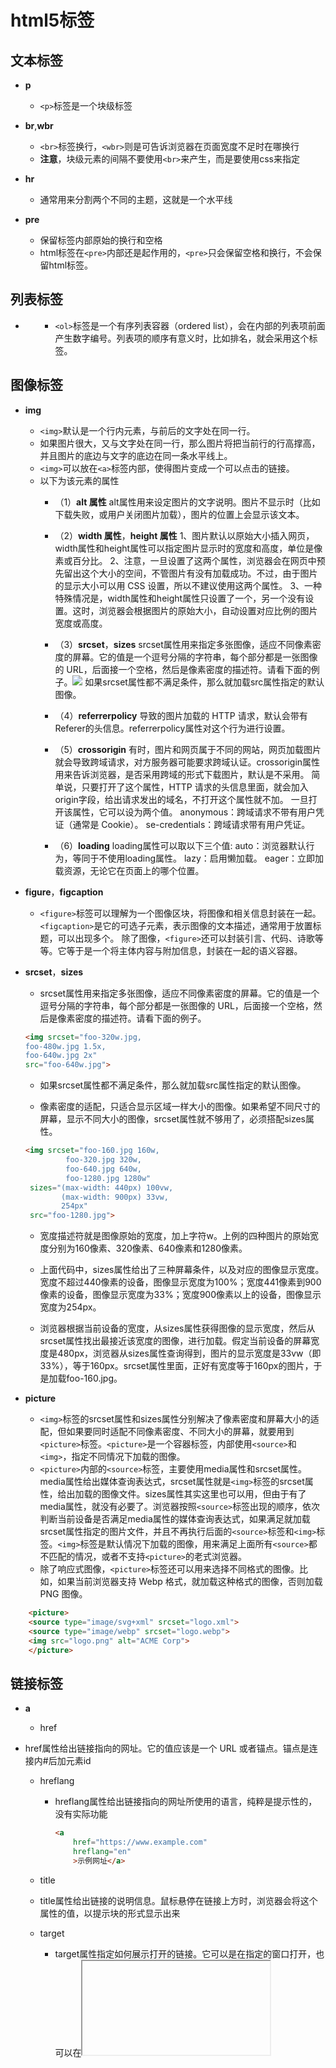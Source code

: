 # html5标签

## 文本标签
+ **p**
    + ``<p>``标签是一个块级标签

+ **br**,**wbr**
    + ``<br>``标签换行，``<wbr>``则是可告诉浏览器在页面宽度不足时在哪换行
    + **注意**，块级元素的间隔不要使用``<br>``来产生，而是要使用css来指定

+ **hr**
    + 通常用来分割两个不同的主题，这就是一个水平线

+ **pre**
    + 保留标签内部原始的换行和空格
    + html标签在``<pre>``内部还是起作用的，``<pre>``只会保留空格和换行，不会保留html标签。



## 列表标签
+ **<ol>**
    + ``<ol>``标签是一个有序列表容器（ordered list），会在内部的列表项前面产生数字编号。列表项的顺序有意义时，比如排名，就会采用这个标签。



## 图像标签
+ **img**
    + ``<img>``默认是一个行内元素，与前后的文字处在同一行。
    + 如果图片很大，又与文字处在同一行，那么图片将把当前行的行高撑高，并且图片的底边与文字的底边在同一条水平线上。
    + ``<img>``可以放在``<a>``标签内部，使得图片变成一个可以点击的链接。
    + 以下为该元素的属性
        + （1）**alt 属性**
                    alt属性用来设定图片的文字说明。图片不显示时（比如下载失败，或用户关闭图片加载），图片的位置上会显示该文本。

        + （2）**width 属性**，**height 属性** 
                    1、图片默认以原始大小插入网页，width属性和height属性可以指定图片显示时的宽度和高度，单位是像素或百分比。
                    2、注意，一旦设置了这两个属性，浏览器会在网页中预先留出这个大小的空间，不管图片有没有加载成功。不过，由于图片的显示大小可以用 CSS 设置，所以不建议使用这两个属性。
                    3、一种特殊情况是，width属性和height属性只设置了一个，另一个没有设置。这时，浏览器会根据图片的原始大小，自动设置对应比例的图片宽度或高度。

        + （3）**srcset**，**sizes**
                    srcset属性用来指定多张图像，适应不同像素密度的屏幕。它的值是一个逗号分隔的字符串，每个部分都是一张图像的 URL，后面接一个空格，然后是像素密度的描述符。请看下面的例子。<img srcset="foo-320w.jpg,foo-480w.jpg 1.5x,foo-640w.jpg 2x" src="foo-640w.jpg">
                    如果srcset属性都不满足条件，那么就加载src属性指定的默认图像。

        + （4）**referrerpolicy** 
                    <img>导致的图片加载的 HTTP 请求，默认会带有Referer的头信息。referrerpolicy属性对这个行为进行设置。

        + （5）**crossorigin**
                    有时，图片和网页属于不同的网站，网页加载图片就会导致跨域请求，对方服务器可能要求跨域认证。crossorigin属性用来告诉浏览器，是否采用跨域的形式下载图片，默认是不采用。
                    简单说，只要打开了这个属性，HTTP 请求的头信息里面，就会加入origin字段，给出请求发出的域名，不打开这个属性就不加。
                    一旦打开该属性，它可以设为两个值。
                    anonymous：跨域请求不带有用户凭证（通常是 Cookie）。
                    se-credentials：跨域请求带有用户凭证。

        + （6）**loading**
                    loading属性可以取以下三个值:
                    auto：浏览器默认行为，等同于不使用loading属性。
                    lazy：启用懒加载。
                    eager：立即加载资源，无论它在页面上的哪个位置。

+ **figure**，**figcaption**
    + ``<figure>``标签可以理解为一个图像区块，将图像和相关信息封装在一起。``<figcaption>``是它的可选子元素，表示图像的文本描述，通常用于放置标题，可以出现多个。
        除了图像，``<figure>``还可以封装引言、代码、诗歌等等。它等于是一个将主体内容与附加信息，封装在一起的语义容器。

+ **srcset**，**sizes**
    + srcset属性用来指定多张图像，适应不同像素密度的屏幕。它的值是一个逗号分隔的字符串，每个部分都是一张图像的 URL，后面接一个空格，然后是像素密度的描述符。请看下面的例子。
    
    ```html
    <img srcset="foo-320w.jpg,
    foo-480w.jpg 1.5x,
    foo-640w.jpg 2x" 
    src="foo-640w.jpg">
    ```

    + 如果srcset属性都不满足条件，那么就加载src属性指定的默认图像。

    + 像素密度的适配，只适合显示区域一样大小的图像。如果希望不同尺寸的屏幕，显示不同大小的图像，srcset属性就不够用了，必须搭配sizes属性。
    ```html
    <img srcset="foo-160.jpg 160w,
             foo-320.jpg 320w,
             foo-640.jpg 640w,
             foo-1280.jpg 1280w"
     sizes="(max-width: 440px) 100vw,
            (max-width: 900px) 33vw,
            254px"
     src="foo-1280.jpg">
    ```

     + 宽度描述符就是图像原始的宽度，加上字符w。上例的四种图片的原始宽度分别为160像素、320像素、640像素和1280像素。

     + 上面代码中，sizes属性给出了三种屏幕条件，以及对应的图像显示宽度。宽度不超过440像素的设备，图像显示宽度为100%；宽度441像素到900像素的设备，图像显示宽度为33%；宽度900像素以上的设备，图像显示宽度为254px。

     + 浏览器根据当前设备的宽度，从sizes属性获得图像的显示宽度，然后从srcset属性找出最接近该宽度的图像，进行加载。假定当前设备的屏幕宽度是480px，浏览器从sizes属性查询得到，图片的显示宽度是33vw（即33%），等于160px。srcset属性里面，正好有宽度等于160px的图片，于是加载foo-160.jpg。

+ **picture**
    + ``<img>``标签的srcset属性和sizes属性分别解决了像素密度和屏幕大小的适配，但如果要同时适配不同像素密度、不同大小的屏幕，就要用到``<picture>``标签。``<picture>``是一个容器标签，内部使用``<source>``和``<img>``，指定不同情况下加载的图像。
    + ``<picture>``内部的``<source>``标签，主要使用media属性和srcset属性。media属性给出媒体查询表达式，srcset属性就是``<img>``标签的srcset属性，给出加载的图像文件。sizes属性其实这里也可以用，但由于有了media属性，就没有必要了。浏览器按照``<source>``标签出现的顺序，依次判断当前设备是否满足media属性的媒体查询表达式，如果满足就加载srcset属性指定的图片文件，并且不再执行后面的``<source>``标签和``<img>``标签。``<img>``标签是默认情况下加载的图像，用来满足上面所有``<source>``都不匹配的情况，或者不支持``<picture>``的老式浏览器。
    + 除了响应式图像，``<picture>``标签还可以用来选择不同格式的图像。比如，如果当前浏览器支持 Webp 格式，就加载这种格式的图像，否则加载 PNG 图像。
    
```html
    <picture>
    <source type="image/svg+xml" srcset="logo.xml">
    <source type="image/webp" srcset="logo.webp"> 
    <img src="logo.png" alt="ACME Corp">
    </picture>
```



## 链接标签
+ **a**
  
    + href
    
+ href属性给出链接指向的网址。它的值应该是一个 URL 或者锚点。锚点是连接内#后加元素id
        
    + hreflang
        + hreflang属性给出链接指向的网址所使用的语言，纯粹是提示性的，没有实际功能
            ```html
            <a
                href="https://www.example.com"
                hreflang="en"
                >示例网址</a>
            ```
    
    + title
    
    + title属性给出链接的说明信息。鼠标悬停在链接上方时，浏览器会将这个属性的值，以提示块的形式显示出来
      
    + target
        + target属性指定如何展示打开的链接。它可以是在指定的窗口打开，也可以在<iframe>里面打开。
        + target属性的值也可以是以下四个关键字之一。
            + self：当前窗口打开，这是默认值。
            + blank：新窗口打开。
            + parent：上层窗口打开，这通常用于从父窗口打开的子窗口，或者<iframe>里面的链接。如果当前窗口没有上层窗口，这个值等同于_self。
            + top：顶层窗口打开。如果当前窗口就是顶层窗口，这个值等同于_self
    + 使用target属性的时候，最好跟rel="noreferrer"一起使用，这样可以避免安全风险。
      
    + target的属性值也可以直接给定，这样如果没有你给定名字的新窗口，就会创建一个以target里的值为名字的新窗口
      
    + rel
        + rel属性说明链接与当前页面的关系。
        + 下面是一些常见的rel属性的值。
            + alternate：当前文档的另一种形式，比如翻译。
            + author：作者链接。
            + bookmark：用作书签的永久地址。
            + external：当前文档的外部参考文档。
            + help：帮助链接。
            + license：许可证链接。
            + next：系列文档的下一篇。
            + nofollow：告诉搜索引擎忽略该链接，主要用于用户提交的内容，防止有人企图通过添加链接，提高该链接的搜索排名。
            + noreferrer：告诉浏览器打开链接时，不要将当前网址作为 HTTP 头信息的Referer字段发送出去，这样可以隐藏点击的来源。
            + noopener：告诉浏览器打开链接时，不让链接窗口通过 JavaScript 的window.opener属性引用原始窗口，这样就提高了安全性。
            + prev：系列文档的上一篇。
            + search：文档的搜索链接。
            + tag：文档的标签链接。
        
    + referrerpolicy
      
        + referrerpolicy属于用于精确设定点击链接时，浏览器发送HTTP头信息的referer字段的行为。
    + 该属性可以取下面八个值：no-referrer、no-referrer-when-downgrade、origin、origin-when-cross-origin、unsafe-url、same-origin、strict-origin、strict-origin-when-cross-origin。
      
        + 其中，no-referrer表示不发送Referer字段，same-origin表示同源时才发送Referer字段，origin表示只发送源信息（协议+域名+端口）。其他几项的解释，请查阅 HTTP 文档。
    
+ ping
        
    + ping属性指定一个网址，用户点击时，会向该网址发出一个post请求，通常用于跟踪用户的行为。
      
    + type
      
        + type属性给出链接url的MIME类型，比如到底是网页，还是图像或文件。它也是纯粹提示性的属性，没有实际功能。
    + download
        + download属性表明当前链接用于下载，而不是跳转到另一个url
        + download只在链接与网页同源的时，才会生效。也就是说，链接应该与网址属于同一个网站
        ```html
        <a href="demo.txt" download>下载</a>
        ```
        + 如果download属性设置了值，那么这个值就是下载的文件名若不设置值的话就以链接的值为属性名。
        + 如果链接点击后，服务器的 HTTP 回应的头信息设置了Content-Disposition字段，并且该字段的值与download属性不一致，那么该字段优先，下载时将显示其设置的文件名。
        + download属性还有一个用途，就是有些地址不是真实网址，而是数据网址，比如data:开头的网址。这时，download属性可以为虚拟网址指定下载的文件名。
        ```html
        <a href="data:,Hello%2C%20World!" download="hello.txt">点击</a>
        ```
        链接点击后，下载的hello.txt文件内容就是“Hello, World!”。
    + 邮件链接
        + 链接也可以指向一个邮件地址，使用**mailto**协议。用户点击后，浏览器会打开本机默认的邮件程序，让用户向指定的地址发送邮件。
        ```html
        <a href="mailto:contact@example.com">联系我们</a>
        ```
        + 上面代码中，链接就指向邮件地址。点击后，浏览器会打开一个邮件地址，让你可以向contact@example.com发送邮件。
        + 除了邮箱，邮件协议还允许指定其他几个邮件要素。
            + subject：主题
            + cc：抄送
            + bcc：密送
            + body：邮件内容
        + 使用方法是将这些邮件要素，以查询字符串的方式，附加在邮箱地址后面。
        ```html
        <a href="mailto:foo@bar.com?cc=test@test.com&subject=The%20subject&body=The%20body">发送邮件</a>
        ```
        + 上面代码中，邮件链接里面不仅包含了邮箱地址，还包含了cc、subject、body等邮件要素。这些要素的值需要经过 URL 转义，比如空格转成%20。
        + 不指定邮箱也是允许的，就像下面这样。这时用户自己在邮件程序里面，填写想要发送的邮箱，通常用于邮件分享网页。```<a href="mailto:">告诉朋友</a>```
    + 电话链接
      
        + 如果是手机浏览的页面，还可以使用tel协议，创建电话链接。用户点击该链接，会唤起电话，可以进行拨号。
    ```html
        <a href="tel:13312345678">13312345678</a>
    ```
        + 上面代码在手机中，点击链接会唤起拨号界面，可以直接拨打指定号码。
    
+ ``<link>``
    + **基本用法**
    ```html
    <link href="default.css" rel="stylesheet"title="Default Style">
    <link href="fancy.css" rel="alternate stylesheet" title="Fancy">
    <link href="basic.css" rel="alternate stylesheet" title="Basic">
    ```
    + 上面代码中，default.css是默认样式表，默认就会生效。fancy.css和basic.css是替换样式表（rel="alternate stylesheet"），默认不生效。title属性在这里是必需的，用来在浏览器菜单里面列出这些样式表的名字，供用户选择，以替代默认样式表。**可以做主题**
    + ``<link>``还可以加载网站的 favicon 图标文件。
    ```html
    <link rel="icon" href="/favicon.ico" type="image/x-icon">
    ```
    + 手机访问时，网站通常需要提供不同分辨率的图标文件。
    ``` html 
    <link rel="apple-touch-icon-precomposed" sizes="114x114" href="favicon114.png">
    <link rel="apple-touch-icon-precomposed" sizes="72x72" href="favicon72.png">
    ```
    + ``<link>``也用于提供文档的相关链接，比如下面是给出文档的 RSS Feed 地址。
    ```html
    <link rel="alternate" type="application/atom+xml" href="/blog/news/atom">
    ```
    + **rel属性**
        + el属性表示外部资源与当前文档之间的关系，是<link>标签的必需属性。它可以但不限于取以下值。
        ```html
                <!-- 作者信息 -->
            <link rel="author" href="humans.txt"> author：文档作者的链接。
            <!-- 版权信息 -->
            <link rel="license" href="copyright.html">license：许可证链接。
            <!-- 另一个语言的版本 -->
            <link rel="alternate" href="https://es.example.com/" hreflang="es">alternate：文档的另一种表现形式的链接，比如打印版。
            <!-- 联系方式 -->
            <link rel="me" href="https://google.com/profiles/someone" type="text/html">
            <link rel="me" href="mailto:name@example.com">
            <link rel="me" href="sms:+15035550125">
            <!-- 历史资料 -->
            <link rel="archives" href="http://example.com/archives/">
            <!-- 目录 -->
            <link rel="index" href="http://example.com/article/">
            <!-- 导航 -->
            <link rel="first" href="http://example.com/article/">
            <link rel="last" href="http://example.com/article/?page=42">
            <link rel="prev" href="http://example.com/article/?page=1">prev：表示当前文档是系列文档的一篇，这里给出上一篇文档的链接
            <link rel="next" href="http://example.com/article/?page=3">next：系列文档下一篇的链接。
        ```

    + **资源的预加载**
        + ``<link rel="preload">``告诉浏览器尽快下载并缓存资源（如脚本或样式表），该指令优先级较高，浏览器肯定会执行
            + rel="preload"除了优先级较高，还有两个优点：一是允许指定预加载资源的类型，二是允许onload事件的回调函数。下面是rel="preload"配合as属性，告诉浏览器预处理资源的类型，以便正确处理。
            + as属性指定加载资源的类型，它的值一般有下面几种。
            ```
            "script"
            "style"
            "image"
            "media"
            "document"
            ```
            + 如果不指定as属性，或者它的值是浏览器不认识的，那么浏览器会以较低的优先级下载这个资源。
            + 有时还需要type属性，进一步明确 MIME 类型
            ```html
            <link rel="preload" href="sintel-short.mp4" as="video" type="video/mp4">
            ```
            + 上面代码要求浏览器提前下载视频文件，并且说明这是 MP4 编码。
            + 所有预下载的资源，只是下载到浏览器的缓存，并没有执行。如果希望资源预下载后立刻执行，可以参考下面的写法。
        + ``<link rel="prefetch">``的使用场合是，如果后续的页面需要某个资源，并且希望预加载该资源，以便加速页面渲染。该指令不是强制性的，优先级较低，浏览器不一定会执行。这意味着，浏览器可以不下载该资源，比如连接速度很慢时。
        + ``<link rel="preconnect">``要求浏览器提前与某个域名建立 TCP 连接。当你知道，很快就会请求该域名时，这会很有帮助。
        + ``<link rel="dns-prefetch">``要求浏览器提前执行某个域名的 DNS 解析
        + ``<link rel="prerender">``要求浏览器加载某个网页，并且提前渲染它。用户点击指向该网页的链接时，就会立即呈现该页面。如果确定用户下一步会访问该页面，这会很有帮助。

    + **media 属性**
        + media属性给出外部资源生效的媒介条件。
        ```html
        <link href="print.css" rel="stylesheet" media="print">
        <link href="mobile.css" rel="stylesheet" media="screen and (max-width: 600px)">
        ```
        + 上面代码中，打印时加载print.css，移动设备访问时（设备宽度小于600像素）加载mobile.css。
    + 其他属性
        + ``<link>``标签的其他属性如下。
        + crossorigin：加载外部资源的跨域设置。
        + href：外部资源的网址。
        + referrerpolicy：加载时Referer头信息字段的处理方法。
        + as：rel="preload"或rel="prefetch"时，设置外部资源的类型。
        + type：外部资源的 MIME 类型，目前仅用于rel="preload"或rel="prefetch"的情况。
        + title：加载样式表时，用来标识样式表的名称。
        + sizes：用来声明图标文件的尺寸，比如加载苹果手机的图标文件
+ ``<script>``
    + type属性给出脚本的类型，默认是 JavaScript 代码，所以可省略。完整的写法其实是下面这样。type属性也可以设成module，表示这是一个 ES6 模块，不是传统脚本
    + 对于那些不支持 ES6 模块的浏览器，可以设置nomodule属性。支持 ES6 模块的浏览器，会不加载指定的脚本。这个属性通常与type="module"配合使用，作为老式浏览器的回退方案。
    + ``<script>``还有下面一些其他属性，大部分跟 JavaScript 语言有关，可以参考相关的 JavaScript 教程。
        + async：该属性指定 JavaScript 代码为异步执行，不是造成阻塞效果，JavaScript 代码默认是同步执行。
        + defer：该属性指定 JavaScript 代码不是立即执行，而是页面解析完成后执行。
        + crossorigin：如果采用这个属性，就会采用跨域的方式加载外部脚本，即 HTTP 请求的头信息会加上origin字段。
        + integrity：给出外部脚本的哈希值，防止脚本被篡改。只有哈希值相符的外部脚本，才会执行。
        + nonce：一个密码随机数，由服务器在 HTTP 头信息里面给出，每次加载脚本都不一样。它相当于给出了内嵌脚本的白名单，只有在白名单内的脚本才能执行。
        + referrerpolicy：HTTP 请求的Referer字段的处理方法。
+ ``<noscript>``标签用于浏览器不支持或关闭 JavaScript 时，所要显示的内容。用户关闭 JavaScript 可能是为了节省带宽，以延长手机电池寿命，或者为了防止追踪，保护隐私。
    ```html
    <noscript>
  您的浏览器不能执行 JavaScript 语言，页面无法正常显示。
    </noscript>
  ```
    上面这段代码，只有浏览器不能执行 JavaScript 代码时才会显示，否则就不会显示。

## 多媒体标签
+ **video**
    + ``<video>``标签是一个块级元素，用于放置视频。如果浏览器支持加载的视频格式，就会显示一个播放器，否则显示``<video>``内部的子元素。
    ```html
        <video src="example.mp4" controls>
        <p>你的浏览器不支持 HTML5 视频，请下载<a href="example.mp4">视频文件</a>。</p>
        </video>
    ```
    + 上面代码中，如果浏览器不支持该种格式的视频，就会显示<video>内部的文字提示。

    + `<video>`有以下属性。
        + src：视频文件的网址。
        + controls：播放器是否显示控制栏。该属性是布尔属性，不用赋值，只要写上属性名，就表示打开。如果不想使用浏览器默认的播放器，而想使用自定义播放器，就不要使用该属性。
        + width：视频播放器的宽度，单位像素。
        + height：视频播放器的高度，单位像素。
        + autoplay：视频是否自动播放，该属性为布尔属性。
        + loop：视频是否循环播放，该属性为布尔属性。
        + muted：是否默认静音，该属性为布尔属性。
        + poster：视频播放器的封面图片的 URL。
        + preload：视频播放之前，是否缓冲视频文件。这个属性仅适合没有设置autoplay的情况。它有三个值，分别是none（不缓冲）、metadata（仅仅缓冲视频文件的元数据）、auto（可以缓冲整个文件）。
        + playsinline：iPhone 的 Safari 浏览器播放视频时，会自动全屏，该属性可以禁止这种行为。该属性为布尔属性。
        + crossorigin：是否采用跨域的方式加载视频。它可以取两个值，分别是anonymous（跨域请求时，不发送用户凭证，主要是 Cookie），use-credentials（跨域时发送用户凭证）。
        + currentTime：指定当前播放位置（双精度浮点数，单位为秒）。如果尚未开始播放，则会从这个属性指定的位置开始播放。
        + duration：该属性只读，指示时间轴上的持续播放时间（总长度），值为双精度浮点数（单位为秒）。如果是流媒体，没有已知的结束时间，属性值为+Infinity。
            ```html
                <video width="400" height="400"
                    autoplay loop muted
                    poster="poster.png">
                </video>
            ```

    + 上面代码中，视频播放器的大小是 400 x 400，会自动播放和循环播放，并且静音，还带有封面图。这是网站首页背景视频的常见写法。
      
    + HTML标准没有规定浏览器需要支持哪些视频格式，完全是有浏览器厂商自己来决定。为了避免浏览器不支持视频格式，可以使用<source>标签，放置在同一个视频的多种格式。
        ```html
        <video controls>
            <source src="example.mp4" type="video/mp4">
            <source src="example.webm" type="video/webm">
            <p>你的浏览器不支持html5视频，请下载 <a href="example.mp4">视频文件</a>。</p>
            </video>
        ```
        + 注：这里<source>后面会讲，点击<a  href="#11" id="22">这里</a>转到
    + 上面代码中，<source>标签的type属性的值是视频文件的 MIME 类型，上例指定了两种格式的视频文件：MP4 和 WebM。如果浏览器支持 MP4，就加载 MP4 格式的视频，不再往下执行了。如果不支持 MP4，就检查是否支持 WebM，如果还是不支持，则显示提示。

+ **audio**
     + `<audio>`标签是一个块级元素，用于放置音频，用法和<video>表标签基本一致。
        ```html
            <audio controls>
                <source src="foo.mp3" type="audio/mp3">
                <source src="foo.ogg" type="audio/ogg">
                <p>你的浏览器不支持 HTML5 音频，请直接下载<a href="foo.mp3">音频文件</a>。</p>
            </audio>
        ```
    + 用法基本和视频播放标签<video>一致，大致属性差不多。
        常用<audio>属性：
        ```txt
            autoplay：      是否自动播放，布尔属性。
            controls：      是否显示播放工具栏，布尔属性。如果不设置，浏览器不显示播放界面，通常用于背景音乐。
            crossorigin：   是否使用跨域方式请求。
            loop：          是否循环播放，布尔属性。
            muted：         是否静音，布尔属性。
            preload：       音频文件的缓冲设置。
            src：           音频文件网址。
        ```
+ ``<track>``视频播放字幕，在<video>标签中使用
    + 用法示例：
        ```html
                <video controls src="sample.mp4">
                    <track label="英文" kind="subtitles" src="subtitles_en.vtt" srclang="en">
                    <track label="中文" kind="subtitles" src="subtitles_cn.vtt" srclang="cn" default>
                </video>
        ```
        <track>主要属性:
    ```txt
            label：    播放器显示的字幕名称，供用户选择。
            kind：     字幕的类型，默认是subtitles，表示将原始声音成翻译外国文字，比如英文视频提供中文字幕。另一个常见的值是captions，表示原始声音的文字描述，通常是视频原始使用的语言，比如英文视频提供英文字幕。

            src：      vtt 字幕文件的网址。
            srclang：  字幕的语言，必须是有效的语言代码。
            default：  是否默认打开，布尔属性。 
    ```
+ `<source>`  <a id="11" href=“#22”>#</a>
    + 用于在<picture>、<video>、<audio>内指定一项外部的资源 单标签。
        + 主要属性为：
        ```txt
            type：     指定外部资源的 MIME 类型。
            src：      指定源文件，用于<video>和<audio>。
            srcset：   指定不同条件下加载的图像文件，用于<picture>。
            media：    指定媒体查询表达式，用于<picture>。
            sizes：    指定不同设备的显示大小，用于<picture>，必须跟srcset搭配使用。
        ```

+ `<embed>`
    + 这个标签是嵌入一个外部内容，由浏览器控制，但不是所有都支持。
        + 嵌入视频播放器的例子：
            ```html
                <embed type="video/webm"
                    src="/media/examples/flower.mp4"
                    width="250"
                    height="200">
            ```
    + 主要通用属性
        + height：显示高度，单位为像素，不允许百分比。
        + width：显示宽度，单位为像素，不允许百分比。
        + src：嵌入的资源的 URL。
        + type：嵌入资源的 MIME 类型。
    + 下面是启动浏览器flash的例子
        ```html
            <embed src="whoosh.swf" quality="medium"
                bgcolor="#ffffff" width="550" height="400"
                name="whoosh" align="middle" allowScriptAccess="sameDomain"
                allowFullScreen="false" type="application/x-shockwave-flash"
                pluginspage="http://www.macromedia.com/go/getflashplayer">
                如果浏览器没有安装 Flash 插件，就会提示去pluginspage属性指定的网址下载。
        ```

+ `<object>`,`<param>`
    + <object>是上面的<embed>的替代品，因为没有历史遗留的问题所以更推荐用，只限于插入少量几行代码
        + 下面是插入PDF文件的例子
        ```html
            <object type="application/pdf"
                data="/media/examples/In-CC0.pdf"
                width="250"
                height="200">
            </object>
        ```
        + 通用属性为：
            + data：嵌入的资源的 URL。
            + form：当前网页中相关联表单的id属性（如果有的话）。
            + height：资源的显示高度，单位为像素，不能使用百分比。
            + width：资源的显示宽度，单位为像素，不能使用百分比。
            + type：资源的 MIME 类型。
            + typemustmatch：布尔属性，表示data属性与type属性是否必须匹配。
    + `<param>` 能在里面来给<object>容器元素的标签使用来给出插件所要的运行参数。
        + ```html
                <object data="movie.swf" type="application/x-shockwave-flash">
                    <param name="foo" value="bar">
                </object>
            ```



## iframe
+ **iframe**
    + `<iframe>` 主要用于在网页中来拼接其他的网页，不常用。
        + 示例：
            ```html
                <iframe src="https://www.example.com"
                    width="100%" height="500" frameborder="0"
                    allowfullscreen sandbox>
                    <p><a href="https://www.example.com">点击打开嵌入页面</a></p>
                </iframe>
            ```
        + 主要属性
            ```txt
                allowfullscreen：允许嵌入的网页全屏显示，需要全屏 API 的支持，请参考相关的 JavaScript 教程。
                frameborder：   是否绘制边框，0为不绘制，1为绘制（默认值）。建议尽量少用这个属性，而是在 CSS 里面设置样式。
                src：           嵌入的网页的 URL。
                width：         显示区域的宽度。
                height：        显示区域的高度。
                sandbox：       设置嵌入的网页的权限，详见下文。
                importance：    浏览器下载嵌入的网页的优先级，可以设置三个值。high表示高优先级，low表示低优先级，auto表示由浏览器自行决定。
                name：          内嵌窗口的名称，可以用于<a>、<form>、<base>的target属性。
                referrerpolicy：请求嵌入网页时，HTTP 请求的Referer字段的设置。参见<a>标签的介绍。
            ```

+ **sandbox**
    + 用于设置嵌入网页中的属性，相当于设置了一个隔离层
        ```html
            <iframe src="https://www.example.com" sandbox>
            </iframe>
        ```
    + 利用属性能设置具体的权限，主要的属性为：
        ```txt
            allow-forms：            允许提交表单。

            allow-modals：           允许提示框，即允许执行window.alert()等会产生弹出提示框的 JavaScript 方法。

            allow-popups：           允许嵌入的网页使用window.open()方法弹出窗口。

            allow-popups-to-escape-sandbox：允许弹出窗口不受沙箱的限制。

            allow-orientation-lock： 允许嵌入的网页用脚本锁定屏幕的方向，即横屏或竖屏。

            allow-pointer-lock：     允许嵌入的网页使用 Pointer Lock API，锁定鼠标的移动。

            allow-presentation：     允许嵌入的网页使用 Presentation API。

            allow-same-origin：      不打开该项限制，将使得所有加载的网页都视为跨域。
            
            allow-scripts：          允许嵌入的网页运行脚本（但不创建弹出窗口）。

            allow-storage-access-by-user-activation：  sandbox属性同时设置了这个值和allow-same-origin的情况下，允许<iframe>嵌入的第三方网页通过用户发起document.requestStorageAccess()请求，经由 Storage Access API 访问父窗口的 Cookie。

            allow-top-navigation：   允许嵌入的网页对顶级窗口进行导航。

            allow-top-navigation-by-user-activation：允许嵌入的网页对顶级窗口进行导航，但必须由用户激活。

            allow-downloads-without-user-activation：允许在没有用户激活的情况下，嵌入的网页启动下载。
        ```

+ **loading**
    + 设置资源的预加载有三个主要的属性
        + auto：浏览器默认行为
        + lazy： 懒加载网页即将滚动到在开始加载
        + eager：立即记载资源



## 表单表标签
+ **<from>**
    + 标签用来定义一个表单，所有表单中的内容都要放在里面
    + 示例：这是一个拥有用户名、文本输入框和提交按钮的表单
        ```html
            <form action="https://example.com/api" method="post">
                <label for="POST-name">用户名：</label>
                <input id="POST-name" type="text" name="user">
                <input type="submit" value="提交">
            </form>
        ```
    + 主要属性为：
        ```html
            accept-charset   //服务器接受的字符编码列表，使用空格分隔，默认与网页编码相同。
            action           //服务器接收数据的 URL。
            autocomplete     //如果用户没有填写某个控件，浏览器是否可以自动填写该值。它的可能取值分别为off（不自动填写）和on（自动填写）。
            method           //提交数据的 HTTP 方法，可能的值有post（表单数据作为 HTTP 数据体发送），get（表单数据作为 URL 的查询字符串发送），dialog（表单位于<dialog>内部使用）。
            enctype          //当method属性等于post时，该属性指定提交给服务器的 MIME 类型。可能的值为application/x-www-form-urlencoded（默认值），multipart/form-data（文件上传的情况），text/plain。
            name             //表单的名称，应该在网页中是唯一的。注意，如果一个控件没有设置name属性，那么这个控件的值就不会作为键值对，向服务器发送。
            novalidate       //布尔属性，表单提交时是否取消验证。
            target           //在哪个窗口展示服务器返回的数据，可能的值有_self（当前窗口），_blank（新建窗口），_parent（父窗口），_top（顶层窗口），<iframe>标签的name属性（即表单返回结果展示在<iframe>窗口）。
        ```
+ **enctype**
    + 指定了使用post方法提交数据的时候，浏览器给出的mime类型
    + 属性有以下值：
        + 1、application/x-www-form-urlencoded是默认类型，控件名和控件值都要转义（空格转为+号，非数字和非字母转为%HH的形式，换行转为CR LF），控件名和控件值之间用=分隔。控件按照出现顺序排列，控件之间用&分隔
        + 2、multipart/form-data主要用于文件上传。这个类型上传大文件时，会将文件分成多块传送，每一块的 HTTP 头信息都有Content-Disposition属性，值为form-data，以及一个name属性，值为控件名。
        ```html
            <form action="https://example.com/api"
                enctype="multipart/form-data"
                method="post">
                用户名：<input type="text" name="submit-name"><br>
                文件：<input type="file" name="files"><br>
                <input type="submit" value="上传"> <input type="reset" value="清除">
            </form>
        ```

+ **<fieldset>**，**<legend>**
    + fieldset用于将一组相关控件组合到一起，是一个块级标签
    + 有三个属性：
        + disabled：使控件不可用
        + form： 指定控件所属的from，值为id
        + name： 控件组的名称

+ **<label>**
  
+ 提供控件的文字说明，行内元素
  
+ **<input>**
    + 用来接收用户的输入，单标签
    + 默认值是text表示输入框
        + 属性的值
            ```html
                autofocus       //布尔属性，是否在页面加载时自动获得焦点。
                disabled        //布尔属性，是否禁用该控件。一旦设置，该控件将变灰，用户可以看到，但是无法操作。
                form            //关联表单的id属性。设置了该属性后，控件可以放置在页面的任何位置，否则只能放在<form>内部。
                list            //关联的<datalist>的id属性，设置该控件相关的数据列表，详见后文。
                name            //控件的名称，主要用于向服务器提交数据时，控件键值对的键名。注意，只有设置了name属性的控件，才会向服务器提交，不设置就不会提交。
                readonly        //布尔属性，是否为只读。
                required        //布尔属性，是否为必填。
                type            //控件类型，详见下文。
                value           //控件的值。
            ```
+ **类型**
    + type决定了input的形式，以下为type值
        + 1、`type=“text”`
            + 配套属性为
            ```html
                maxlength       //可以输入的最大字符数，值为一个非负整数。
                minlength       //可以输入的最小字符数，值为一个非负整数，且必须小于maxlength。
                pattern         //用户输入必须匹配的正则表达式，比如要求用户输入4个～8个英文字符，可以写成pattern="[a-z]{4,8}"。如果用户输入不符合要求，浏览器会弹出提示，不会提交表单。
                placeholder     //输入字段为空时，用于提示的示例值。只要用户没有任何字符，该提示就会出现，否则会消失。
                readonly        //布尔属性，表示该输入框是只读的，用户只能看，不能输入。
                size            //表示输入框的显示长度有多少个字符宽，它的值是一个正整数，默认等于20。超过这个数字的字符，必须移动光标才能看到。
                spellcheck      //是否对用户输入启用拼写检查，可能的值为true或false。
            ```

    + 2、`type=“search”`
    
+ 用于搜索的文本框，基本和text相同
        
    + 3、`type=“button”`
        + 没有默认行为的按钮，可以指定click事件
            + 建议最好使用<button>标签代替，以来语义清晰，而来button标签里面可以插入图片和其他代码
    
    + 4、`type=“submit”`
        + 提交按钮，点击按钮会把表单提交到服务器
        + 指定value能切换显示的文字
            + 配套的主要属性
                ```html
                    formaction      //提交表单数据的服务器 URL。
                    formenctype     //表单数据的编码类型。
                    formmethod      //提交表单使用的 HTTP 方法（get或post）。
                    formnovalidate  //一个布尔值，表示数据提交给服务器之前，是否要忽略表单验证。
                    formtarget      //收到服务器返回的数据后，在哪一个窗口显示。
                ```
        ```
            
            ```
        
    + 5、`type=“image”`
        + 表示将一个图像文件作为提交按钮，用法和submit一致,主要属性为
            ```html
                    alt     //图像无法加载时显示的替代字符串。
                    src     //加载的图像 URL。
                    height  //图像的显示高度，单位为像素。
                    width   //图像的显示宽度，单位为像素。
            ```
    ```
        
        ```
        
    + 6、`type=“reset”`
    
    + 是一个重置按钮，用户点击以后，所有表格控件重置为初始值。
    
+ 7、`type=“checkbox”`
        
    + 复选框，允许选择或取消选择该选项,checked属性表示默认选中,value属性的默认值是on
      
    + 8、`type=“radio”`
    + 单选框，表示一组选择之中，只能选中一项。单选框通常为一个小圆圈，选中时会被填充或突出显示
            + 1、checked：布尔属性，表示是否默认选中当前项。
            + 2、value：用户选中该项时，提交到服务器的值，默认为on'。
    
    + 9、`type=“email”`
        + 只能输入电子邮箱的文本输入框。表单提交之前，浏览器会自动验证是否符合电子邮箱的格式，如果不符合就会显示提示，无法提交到服务器
        ```html
            maxlength       //可以输入的最大字符数。
            minlength       //可以输入的最少字符数。
            multiple        //布尔属性，是否允许输入多个以逗号分隔的电子邮箱。
            pattern         //输入必须匹配的正则表达式。
            placeholder     //输入为空时的显示文本。
            readonly        //布尔属性，该输入框是否只读。
        size            //一个非负整数，表示输入框的显示长度为多少个字符。
            spellcheck      //是否对输入内容启用拼写检查，可能的值为true或false。
        ```
    
    + 10、`type=“password”`
        + 密码输入框，输入的字符会被遮挡
        ```html
            maxlength       //可以输入的最大字符数。
            minlength       //可以输入的最少字符数。
            pattern         //输入必须匹配的正则表达式。
            placeholder     //输入为空时的显示文本。
            readonly        //布尔属性，该输入框是否只读。
            size            //一个非负整数，表示输入框的显示长度为多少个字符。
        autocomplete    //是否允许自动填充，可能的值有on（允许自动填充）、off（不允许自动填充）、current-password（填入当前网站保存的密码）、new-password（自动生成一个随机密码）。
            inputmode       //允许用户输入的数据类型，可能的值有none（不使用系统输入法）、text（标准文本输入）、decimal（数字，包含小数）、numeric（数字0-9）等。
        ```
    
    + 11、`type="file"`
        + 文件选择框，允许用户选择一个或多个文件，常用于文件上传功能
        ```html
            accept      //允许选择的文件类型，使用逗号分隔，可以使用 MIME 类型（比如image/jpeg），也可以使用后缀名（比如.doc），还可以使用audio/*（任何音频文件）、video/*（任何视频文件）、image/*（任何图像文件）等表示法。
        capture     //用于捕获图像或视频数据的源，可能的值有user（面向用户的摄像头或麦克风），environment（外接的摄像头或麦克风）。
            multiple    //布尔属性，是否允许用户选择多个文件。
        ```

    + 12、`type="hidden"`
      
    + 不显示在页面的控件，用户无法输入它的值，主要用来向服务器传递一些隐藏信息。比如，CSRF 攻击会伪造表单数据，那么使用这个控件，可以为每个表单生成一个独一无二的隐藏编号，防止伪造表单提交
      
    + 13、`type="number"`
        + type=“number”是一个数字输入框，只能输入数字。浏览器通常会在输入框的最右侧，显示一个可以点击的上下箭头，点击向上箭头，数字会递增，点击向下箭头，数字会递减。
        + 该类型有以下属性：
            ```html
                max             //允许输入的最大数值。
                min             //允许输入的最小数值。
            placeholder     //用户输入为空时，显示的示例值。
                readonly        //布尔属性，表示该控件是否为只读。
                step            //点击向上和向下箭头时，数值每次递减的步长值。如果用户输入的值，不符合步长值的设定，浏览器会自动四舍五入到最近似的值。默认的步长值是1，如果初始的value属性设为1.5，那么点击向上箭头得到2.5，点击向下箭头得到0.5。
            ```
    
    + 14、`type="range"`
        + 一个滑块，用户拖动滑块，选择给定范围之中的一个数值。因为拖动产生的值是不精确的，如果需要精确数值，不建议使用这个控件。常见的例子是调节音量,最大值max，最小值min，step步长值设置增长幅度。
        + 和<datalist>标签配合使用，可以在滑动区域产生刻度
            ```html
                <input type="range" list="tickmarks">
                    <datalist id="tickmarks">
                    <option value="0" label="0%">
                    <option value="10">
                    <option value="20">
                    <option value="30">
                    <option value="40">
                    <option value="50" label="50%">
                    <option value="60">
                    <option value="70">
                    <option value="80">
                    <option value="90">
                    <option value="100" label="100%">
                    </datalist>
            ```
    + 15、`type="url“`
        + 只能输入网址的文本框。提交表单之前，浏览器会自动检查网址格式是否正确，如果不正确，就会无法提交
        ```html
            <input type="url" name="url" id="url"
                placeholder="https://example.com"
                pattern="https://.*" size="30"
                required>
        ```
        + 上面代码只能指定使用https协议
            + 该类型规定，不带有协议的网址是无效的，比如foo.com是无效的，http://foo.com是有效的。
        + 配套属性为：  
            + maxlength：允许的最大字符数。
            + minlength：允许的最少字符串。
            + pattern：输入内容必须匹配的正则表达式。
        + placeholder：输入为空时显示的示例文本。
            + readonly：布尔属性，表示该控件的内容是否只读。
            + size：一个非负整数，表示该输入框显示宽度为多少个字符。
            + spellcheck：是否启动拼写检查，可能的值为true（启用）和false（不启用）。
    
    + 和<datalist>标签搭配使用，可以形成下拉列表供用户选择。随着用户不断键入，会缩小显示范围，只显示匹配的备选项，示例如下：
    ```html
        <input id="myURL" name="myURL" type="url" list="defaultURLs">
        <datalist id="defaultURLs">
        <option value="https://developer.mozilla.org/" label="MDN Web Docs">
        <option value="http://www.google.com/" label="Google">
        <option value="http://www.microsoft.com/" label="Microsoft">
    <option value="https://www.mozilla.org/" label="Mozilla">
        <option value="http://w3.org/" label="W3C">
        </datalist>
    ```
```
    
    + 16、`type="tel“`
    + 只能输入电话号码的输入框。由于全世界的电话号码格式都不相同，因此浏览器没有默认的验证模式，大多数时候需要自定义验证
    
    + 17、`type="date“`
    + 只能输入日期的输入框，用户可以输入年月日，但是不能输入时分秒。输入格式是YYYY-MM-DD。
    
    + 18、`type="time“`
    + 只能输入时间的输入框，可以输入时分秒，不能输入年月日。日期格式是24小时制的hh:mm，如果包括秒数，格式则是hh:mm:ss。日期选择器的形式则随浏览器不同而不同
    
    + 19、`type="color“`
    + 一个选择颜色的控件，它的值一律都是#rrggbb格式。
    
    + 20、`type="week“`
    + 输入一年中第几周的输入框。格式为yyyy-Www，比如2018-W18表示2018年第18周。
    
    + 21、`type="month“`
    + 只能输入年份和月份的输入框，格式为YYYY-MM。
    
    + 22、`type="datetime-local“`
        + 时间输入框，让用户输入年月日和时分，格式为yyyy-MM-ddThh:mm。注意，该控件不支持秒。
    
+ **<button>**
    + 没有默认行为的点击按钮，需要type属性和脚本指定的按钮功能
    + <button>内部不仅放置文字，还可以放置图像，这可以形成图像按钮。
    ```html
        1、autofocus        //布尔属性，表示网页加载时，焦点就在这个按钮。网页里面只能有一个元素，具有这个属性。
        2、disabled         //布尔属性，表示按钮不可用，会导致按钮变灰，不可点击。
        3、name             //按钮的名称（与value属性配合使用），将以name=value的形式，随表单一起提交到服务器。
        4、value            //按钮的值（与name属性配合使用），将以name=value的形式，随表单一起提交到服务器。
        5、type             //按钮的类型，可能的值有三种：submit（点击后将数据提交给服务器），reset（将所有控件的值重置为初始值），button（没有默认行为，由脚本指定按钮的行为）。
        6、form             //指定按钮关联的<form>表单，值为<form>的id属性。如果省略该属性，默认关联按钮所在父表单。
        7、formaction       //数据提交到服务器的目标 URL，会覆盖<form>元素的action属性。
        8、formenctype      //数据提交到服务器的编码方式，会覆盖<form>元素的enctype属性。可能的值有三种：application/x-www-form-urlencoded（默认值），multipart/form-data（只用于文件上传），text/plain。
        9、formmethod       //数据提交到服务器使用的 HTTP 方法，会覆盖<form>元素的method属性，可能的值为post或get。
        10、formnovalidate  //布尔属性，数据提交到服务器时关闭本地验证，会覆盖<form>元素的novalidate属性。
        11、formtarget      //数据提交到服务器后，展示服务器返回数据的窗口，会覆盖<form>元素的target属性。可能的值有_self（当前窗口），_blank（新的空窗口）、_parent（父窗口）、_top（顶层窗口）。
```

+ **<select>**
    + 标签用于生成一个下拉菜单。
    ```html
        <label for="pet-select">宠物：</label>
        <select id="pet-select" name="pet-select">
        <option value="">--请选择一项--</option>
        <option value="dog">狗</option>
        <option value="cat">猫</option>
        <option value="others">其他</option>
        </select>
    ```
    + 上面代码中，<select>生成一个下拉菜单，菜单标题是“--请选择一项--”，最右侧有一个下拉箭头。点击下拉箭头，会显示三个菜单项，供用户点击选择
    + 属性如下：
    ```html
        1、autofocus        //布尔属性，页面加载时是否自动获得焦点。
        2、disabled         //布尔属性，是否禁用当前控件。
        3、form             //关联表单的id属性。
        4、multiple         //布尔属性，是否可以选择多个菜单项。默认情况下，只能选择一项。一旦设置，多数浏览器会显示一个滚动列表框。用户可能需要按住Shift或其他功能键，选中多项。
        5、name             //控件名。
        6、required         //布尔属性，是否为必填控件。
        7、size             //设置了multiple属性时，页面显示时一次可见的行数，其他行需要滚动查看。
    ```

+ **<option>**，**<optgroup>**
    + <option>标签用在<select>、<optgroup>、<datalist>里面，表示一个菜单项，参见<select>的示例。
    + option属性如下
    ```html
        1、disabled     //布尔属性，是否禁用该项。
        2、label        //该项的说明。如果省略，则等于该项的文本内容。
        3、selected     //布尔属性，是否为默认值。显然，一组菜单中，只能有一个菜单项设置该属性。
        4、value        //该项提交到服务器的值。如果省略，则等于该项的文本内容
    ```
    + optgroup属性如下
    ```html
        1、disabled：布尔设置，是否禁用该组。一旦设置，该组所有的菜单项都不可选。
        2、label：菜单项的标题
    ```

+ **<datalist>**
  
+ 是一个容器标签，用于为指定控件提供一组相关数据，通常用于生成输入提示。它的内部使用<option>，生成每个菜单项。
  
+ **<textarea>**
    + 一个块级元素，用来生成多行的文本框。
    + 标签属性如下
    ```html
        1、autofocus        //布尔属性，是否自动获得焦点。
        2、cols             //文本框的宽度，单位为字符，默认值为20。
        3、disabled         //布尔属性，是否禁用该控件。
        4、form             //关联表单的id属性。
        5、maxlength        //允许输入的最大字符数。如果未指定此值，用户可以输入无限数量的字符。
        6、minlength        //允许输入的最小字符数。
        7、name             //控件的名称。
        8、placeholder      //输入为空时显示的提示文本。
        9、readonly         //布尔属性，控件是否为只读。
        10、required        //布尔属性，控件是否为必填。
        11、rows            //文本框的高度，单位为行。
        12、spellcheck      //是否打开浏览器的拼写检查。可能的值有true（打开），default（由父元素或网页设置决定），false（关闭）。
        13、wrap            //输入的文本是否自动换行。可能的值有hard（浏览器自动插入换行符CR + LF，使得每行不超过控件的宽度），soft（输入内容超过宽度时自动换行，但不会加入新的换行符，并且浏览器保证所有换行符都是CR + LR，这是默认值），off（关闭自动换行，单行长度超过宽度时，会出现水平滚动条）。
    ```

+ **<output>**
  
+ 标签是一个行内元素，用于显示用户操作的结果。
  
+ **<progress>**
    + 标签是一个行内元素，表示任务的完成进度。浏览器通常会将显示为进度条。
    ```html
        <progress id="file" max="100" value="70"> 70% </progress>
    ```

+ **<meter>**
    + 标签是一个行内元素，表示指示器，用来显示已知范围内的一个值，很适合用于任务的当前进度、磁盘已用空间、充电量等带有比例性质的场合。浏览器通常会将其显示为一个不会滚动的指示条。
    ```html
        1、min      //范围的下限，必须小于max属性。如果省略，则默认为0。
        2、max      //范围的上限，必须大于min属性。如果省略，则默认为1。
        3、value    //当前值，必须在min属性和max属性之间。如果省略，则默认为0。
        4、low      //表示“低端”的上限门槛值，必须大于min属性，小于high属性和max属性。如果省略，则等于min属性。
        5、high     //表示“高端”的下限门槛值，必须小于max属性，大于low属性和min属性。如果省略，则等于max属性。
        6、optimum  //指定最佳值，必须在min属性和max属性之间。它应该与low属性和high属性一起使用，表示最佳范围。如果optimum小于low属性，则表示“低端”是最佳范围；如果大于high属性，则表示“高端”是最佳范围；如果在low和high之间，则表示“中间地带”是最佳范围。如果省略，则等于min和max的中间值。
        7、form     //关联表单的id属性。
    ```

## 表格标签
+ **table**,**caption**
    + table是一个容器标签，所有的表格内容都要放置在里面
    + caption是table里面的第一个内容，表示表格的标题
        ```html
            <table>
                <caption>示例表格</caption>
            </table>
        ```
+ **thead**、**tbody**、**tfoot**      
    + 这三个标签在table标签中表示表头、表体、表尾。使用不多
    + 这三个元素都是可选的，在使用时thead总是最上面显示的，tbody其次，不管实际代码如何
    + 可以同时在表给中来使用多个表体<tbody>

+ **colgroup**、**col**
    + colgroup和col都是空元素，colgroup用于包含一组列的定义，col来定义表格的一列属性
    + 用colgroup来设置td或th属性就会直接给所有的单元格来赋值，而col可以通过span控制赋值表格数
    + 另外col可以给表格申明结构，还能为表格引入样式；
        ```html
            <table>
                <colgroup>
                    <col class="c1">
                    <col class="c2">
                    <col class="c3">
                </colgroup>
                <tr>
                    <td>1</td>
                    <td>2</td>
                    <td>3</td>
                </tr>
            </table>
        ```

+ **tr** 
  
+ tr表示表格的一行，<tr>放在<thead>、<tbody>、<tfoot>里面就会使用他们的排序
  
+ **td**、**th**
    + 这两个标签都是来定义表格的单元格的，th是标题单元格，td是内容数据单元格
    + 其中需要注意的是
        + th 元素中的文本呈现为粗体并且居中。
        + td 元素中的文本是普通的左对齐文本。
            ```html
                <table>
                    <tr>
                        <th>学号</th><th>姓名</th>
                    </tr>
                    <tr>
                        <td>001</td><td>张三</td> 
                    </tr>
                    <tr>
                        <td>002</td><td>李四</td>
                    </tr>
                </table>
            ```
    + `colspan`、`rowspan`属性
        + 主要用于跨行和跨列的情况
        + 前者表示跨越的栏数列数，后者表示跨越的行数，值为非负整数，默认为1，td属性
    + `headers`属性
      
        + 这个属性是用来标识td属于哪个th的，通常在表格较大的时候使用，值绑定th的id值
    + `scope`属性
        + 属性至支持th标签，决定th标签是栏的标题还是列的标题
        + 属性的值：
            ```txt
                row：该行的所有单元格，都与该标题单元格相关。
                col：该列的所有单元格，都与该标题单元格相关。
                rowgroup：多行组成的一个行组的所有单元格，都与该标题单元格相关，可以与rowspan属性配合使用。
                colgroup：多列组成的一个列组的所有单元格，都与该标题单元格相关，可以与colspan属性配合使用。
                auto：默认值，表示由浏览器自行决定。
            ```

## 语义化标签
+ HTML5 添加了很多语义元素如下所示：
    + ``<article>``
        + 定义页面独立的内容区域。
    + ``<aside>``
        + 定义页面的侧边栏内容。
    + ``<bdi>``
        + 允许您设置一段文本，使其脱离其父元素的文本方向设置。
    + ``<command>``
        + 定义命令按钮，比如单选按钮、复选框或按钮
    + ``<details>``
        + 用于描述文档或文档某个部分的细节
    + ``<dialog>``
        + 定义对话框，比如提示框
    + ``<summary>``
        + 标签包含 details 元素的标题
    + ``<figure>``
        + 规定独立的流内容（图像、图表、照片、代码等等）。
    + ``<figcaption>``
        + 定义 ``<figure>`` 元素的标题
    + ``<footer>``
        + 定义 section 或 document 的页脚。
    + ``<header>``
        + 定义了文档的头部区域
    + ``<mark>``
     + 定义带有记号的文本。
    + ``<meter>``
        + 定义度量衡。仅用于已知最大和最小值的度量。
    + ``<nav>``
        + 定义导航链接的部分。
    + ``<progress>``
        + 定义任何类型的任务的进度。
    + ``<ruby>``
        + 定义 ruby 注释（中文注音或字符）。
    + ``<rt>``
        + 定义字符（中文注音或字符）的解释或发音。
    + ``<rp>``
        + 在 ruby 注释中使用，定义不支持 ruby 元素的浏览器所显示的内容。
    + ``<section>``
        + 定义文档中的节（section、区段）。
    + ``<time>``
     + 定义日期或时间。
    + ``<wbr>``
        + 规定在文本中的何处适合添加换行符.



## 无语义标签
+ ``<div></div>``
  
    + <div>是一个通用标签，表示一个区块（division）。它没有语义，如果网页需要一个块级元素容器，又没有其他合适的标签，就可以使用这个标签。
+ ``<span></span>``
  
    + ``<span>``是一个通用目的的行内标签（即不会产生换行），不带有任何语义。它通常用作CSS样式的钩子，如果需要对某些行内内容指定样式，就可以把它们放置在
```html
带有语义的块级标签（比如<article>、<section>、<aside>、<nav>等）始终应该优先使用，当且仅当没有其他语义元素合适时，才可以使用<div>。
```



## 已经移除的元素
+ 以下的 HTML 4.01 元素在HTML5中已经被删除:
    + ``<acronym>``
        + 标记一个首字母缩写
        + 用abbr代替
    +``<applet>``
        + 一个嵌入式的java applet
        + 用object代替
    + ``<basefont>``
      
      + 规定页面上的默认字体颜色和字号
    + ``<big>``
        + ``<big>``标签呈现打字号字体效果。
        + 使用``<big>``标签可以很容易地放大字体。但是如果文字已是最大号字体，这时``<big>``标签将不起任何作用。
    + ``<center>``
       + 居中
       + 已用css样式代替
    + ``<dir>``
         + 定义目录列表
        + 用css来为列表添加样式
    + ``<font>``
        + 规定文本的字体，字体尺寸，字体颜色
        + 已用样式替代
    + ``<frame>和<frameset>``
        + ``<frame>``标签定义frameset中的一个特定的窗口（框架）
        + 示例：
        ```html
        <html>
             <frameset cols="25%,50%,25%">
                <frame src="frame_a.html">
                <frame src="frame_b.html">
                <frame src="frame_c.html">
             </frameset>
             </html>
        ```
    + ``<noframes>``
      
      + 为那些不支持框架的浏览器显示文本。
    + ``<strike>``
        + 定义加删除线文本定义
        + 用``<del>``代替
    + ``<tt>``
        + 定义打字机文本
        + 已用css代替